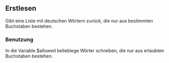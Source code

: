 ## Erstlesen

Gibt eine Liste mit deutschen Wörtern zurück, die nur aus
bestimmten Buchstaben bestehen.

### Benutzung
In die Variable $allowed beliebiege Wörter schreiben, die nur aus
erlaubten Buchstaben bestehen.

